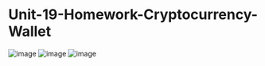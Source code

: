 # Unit-19-Homework-Cryptocurrency-Wallet
![image](https://user-images.githubusercontent.com/105613478/195240565-9e70b0a1-2621-452b-af71-4f789e9b6fd0.png)
![image](https://user-images.githubusercontent.com/105613478/195240615-b49b82ed-1d7e-4eac-b677-5605b27313ef.png)
![image](https://user-images.githubusercontent.com/105613478/195240654-1b19d532-0d9f-4b05-bbb9-71b7e89ce348.png)

